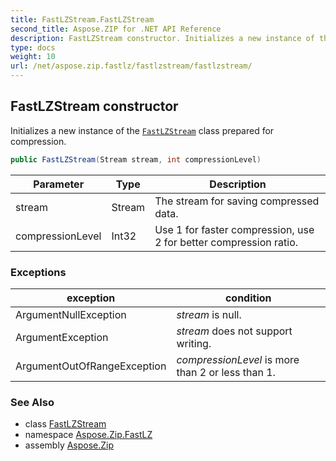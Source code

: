 ```yaml
---
title: FastLZStream.FastLZStream
second_title: Aspose.ZIP for .NET API Reference
description: FastLZStream constructor. Initializes a new instance of the FastLZStream class prepared for compression
type: docs
weight: 10
url: /net/aspose.zip.fastlz/fastlzstream/fastlzstream/
---
```

## FastLZStream constructor

Initializes a new instance of the [`FastLZStream`](../) class prepared for compression.

```csharp
public FastLZStream(Stream stream, int compressionLevel)
```

| Parameter | Type | Description |
| --- | --- | --- |
| stream | Stream | The stream for saving compressed data. |
| compressionLevel | Int32 | Use 1 for faster compression, use 2 for better compression ratio. |

### Exceptions

| exception | condition |
| --- | --- |
| ArgumentNullException | *stream* is null. |
| ArgumentException | *stream* does not support writing. |
| ArgumentOutOfRangeException | *compressionLevel* is more than 2 or less than 1. |

### See Also

* class [FastLZStream](../)
* namespace [Aspose.Zip.FastLZ](../../fastlzstream/)
* assembly [Aspose.Zip](../../../)


